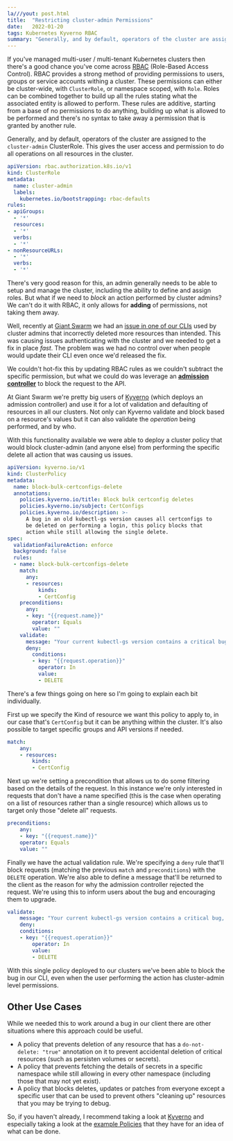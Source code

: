 ```yaml
---
la///yout: post.html
title:  "Restricting cluster-admin Permissions"
date:   2022-01-20
tags: Kubernetes Kyverno RBAC
summary: "Generally, and by default, operators of the cluster are assigned to the `cluster-admin` ClusterRole. This gives the user access and permission to do all operations on all resources in the cluster. There's very good reason for this, an admin generally needs to be able to setup and manage the cluster, including the ability to define and assign roles. But what if we need to _block_ an action performed by cluster admins? We can't do it with RBAC, it only allows for **adding** of permissions, not taking them away."
---
```


If you've managed multi-user / multi-tenant Kubernetes clusters then there's a good chance you've come across [RBAC](https://kubernetes.io/docs/reference/access-authn-authz/rbac/) (Role-Based Access Control). RBAC provides a strong method of providing permissions to users, groups or service accounts withing a cluster. These permissions can either be cluster-wide, with `ClusterRole`, or namespace scoped, with `Role`. Roles can be combined together to build up all the rules stating what the associated entity is allowed to perform. These rules are additive, starting from a base of no permissions to do anything, building up what is allowed to be performed and there's no syntax to take away a permission that is granted by another rule.

Generally, and by default, operators of the cluster are assigned to the `cluster-admin` ClusterRole. This gives the user access and permission to do all operations on all resources in the cluster.

```yaml
apiVersion: rbac.authorization.k8s.io/v1
kind: ClusterRole
metadata:
  name: cluster-admin
  labels:
    kubernetes.io/bootstrapping: rbac-defaults
rules:
- apiGroups:
  - '*'
  resources:
  - '*'
  verbs:
  - '*'
- nonResourceURLs:
  - '*'
  verbs:
  - '*'
```

There's very good reason for this, an admin generally needs to be able to setup and manage the cluster, including the ability to define and assign roles. But what if we need to _block_ an action performed by cluster admins? We can't do it with RBAC, it only allows for **adding** of permissions, not taking them away.

Well, recently at [Giant Swarm](https://giantswarm.io/) we had an [issue in one of our CLIs](https://github.com/giantswarm/kubectl-gs/pull/632) used by cluster admins that incorrectly deleted more resources than intended. This was causing issues authenticating with the cluster and we needed to get a fix in place _fast_. The problem was we had no control over when people would update their CLI even once we'd released the fix. 

We couldn't hot-fix this by updating RBAC rules as we couldn't subtract the specific permission, but what we could do was leverage an [**admission controller**](https://kubernetes.io/docs/reference/access-authn-authz/admission-controllers/) to block the request to the API.

At Giant Swarm we're pretty big users of [Kyverno](https://kyverno.io/) (which deploys an admission controller) and use it for a lot of validation and defaulting of resources in all our clusters. Not only can Kyverno validate and block based on a resource's values but it can also validate the _operation_ being performed, and by who. 

With this functionality available we were able to deploy a cluster policy that would block cluster-admin (and anyone else) from performing the specific delete all action that was causing us issues.

```yaml
apiVersion: kyverno.io/v1
kind: ClusterPolicy
metadata:
  name: block-bulk-certconfigs-delete
  annotations:
    policies.kyverno.io/title: Block bulk certconfig deletes
    policies.kyverno.io/subject: CertConfigs
    policies.kyverno.io/description: >-
      A bug in an old kubectl-gs version causes all certconfigs to
      be deleted on performing a login, this policy blocks that
      action while still allowing the single delete.
spec:
  validationFailureAction: enforce
  background: false
  rules:
  - name: block-bulk-certconfigs-delete
    match:
      any:
      - resources:
          kinds:
          - CertConfig
    preconditions:
      any:
      - key: "{{request.name}}"
        operator: Equals
        value: ""
    validate:
      message: "Your current kubectl-gs version contains a critical bug, please update to the latest version using `kubectl gs selfupdate`"
      deny:
        conditions:
        - key: "{{request.operation}}"
          operator: In
          value:
          - DELETE
```

There's a few things going on here so I'm going to explain each bit individually.

First up we specify the Kind of resource we want this policy to apply to, in our case that's `CertConfig` but it can be anything within the cluster. It's also possible to target specific groups and API versions if needed.

```yaml
match:
    any:
    - resources:
        kinds:
        - CertConfig
```

Next up we're setting a precondition that allows us to do some filtering based on the details of the request. In this instance we're only interested in requests that don't have a name specified (this is the case when operating on a list of resources rather than a single resource) which allows us to target only those "delete all" requests.

```yaml
preconditions:
    any:
    - key: "{{request.name}}"
    operator: Equals
    value: ""
```

Finally we have the actual validation rule. We're specifying a `deny` rule that'll block requests (matching the previous `match` and `preconditions`) with the `DELETE` operation. We're also able to define a message that'll be returned to the client as the reason for why the admission controller rejected the request. We're using this to inform users about the bug and encouraging them to upgrade.

```yaml
validate:
    message: "Your current kubectl-gs version contains a critical bug, please update to the latest version using `kubectl gs selfupdate`"
    deny:
    conditions:
    - key: "{{request.operation}}"
        operator: In
        value:
        - DELETE
```

With this single policy deployed to our clusters we've been able to block the bug in our CLI, even when the user performing the action has cluster-admin level permissions.

## Other Use Cases

While we needed this to work around a bug in our client there are other situations where this approach could be useful.
* A policy that prevents deletion of any resource that has a `do-not-delete: "true"` annotation on it to prevent accidental deletion of critical resources (such as persisten volumes or secrets).
* A policy that prevents fetching the details of secrets in a specific namespace while still allowing in every other namespace (including those that may not yet exist).
* A policy that blocks deletes, updates or patches from everyone except a specific user that can be used to prevent others "cleaning up" resources that you may be trying to debug.

So, if you haven't already, I recommend taking a look at [Kyverno](https://kyverno.io) and especially taking a look at the [example Policies](https://kyverno.io/policies/) that they have for an idea of what can be done.